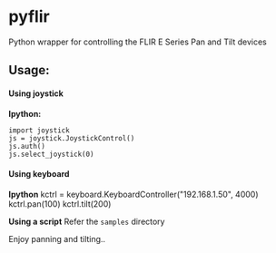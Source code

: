# pyflir
Python wrapper for controlling the FLIR E Series Pan and Tilt devices

## Usage:
#### Using joystick
**Ipython:**
```
import joystick
js = joystick.JoystickControl()
js.auth()
js.select_joystick(0)
```

#### Using keyboard
**Ipython**
kctrl = keyboard.KeyboardController("192.168.1.50", 4000)
kctrl.pan(100)
kctrl.tilt(200)

**Using a script**
Refer the `samples` directory

Enjoy panning and tilting..
